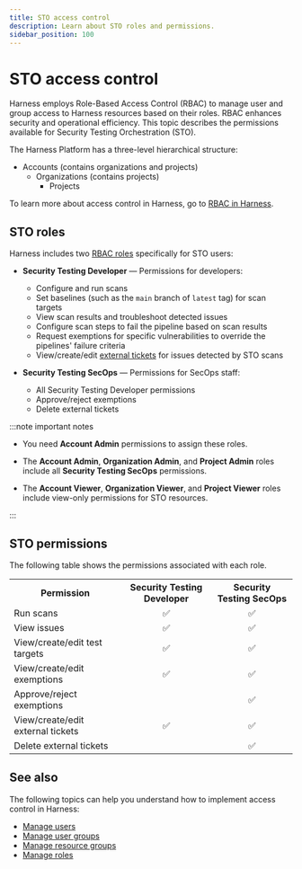 ```yaml
---
title: STO access control
description: Learn about STO roles and permissions.
sidebar_position: 100
---
```


# STO access control

Harness employs Role-Based Access Control (RBAC) to manage user and group access to Harness resources based on their roles. RBAC enhances security and operational efficiency. This topic describes the permissions available for Security Testing Orchestration (STO).

The Harness Platform has a three-level hierarchical structure:

- Accounts (contains organizations and projects)
  - Organizations (contains projects)
    - Projects

To learn more about access control in Harness, go to [RBAC in Harness](/docs/platform/role-based-access-control/rbac-in-harness).

## STO roles

Harness includes two [RBAC roles](/docs/platform/role-based-access-control/rbac-in-harness/) specifically for STO users:

* **Security Testing Developer** — Permissions for developers: 

  - Configure and run scans
  - Set baselines (such as the `main` branch of `latest` tag) for scan targets
  - View scan results and troubleshoot detected issues
  - Configure scan steps to fail the pipeline based on scan results  
  - Request exemptions for specific vulnerabilities to override the pipelines' failure criteria  
  - View/create/edit [external tickets](/docs/security-testing-orchestration/use-sto/view-and-troubleshoot-vulnerabilities/jira-integrations) for issues detected by STO scans 
  
* **Security Testing SecOps** — Permissions for SecOps staff:  
  - All Security Testing Developer permissions
  - Approve/reject exemptions
  - Delete external tickets

:::note important notes

- You need **Account Admin** permissions to assign these roles.

- The **Account Admin**, **Organization Admin**, and **Project Admin** roles include all **Security Testing SecOps** permissions. 

- The **Account Viewer**, **Organization Viewer**, and **Project Viewer** roles include view-only permissions for STO resources.

:::

## STO permissions

The following table shows the permissions associated with each role.

<table>
    <tr>
        <th>Permission</th>
        <th>Security Testing Developer</th>
        <th>Security Testing SecOps</th>
    </tr>
    <tr>
        <td>Run scans</td>
        <td align="center">✅</td>
        <td align="center">✅</td>
    </tr>
    <tr>
        <td>View issues</td>
        <td align="center">✅</td>
        <td align="center">✅</td>
    </tr>
    <tr>
        <td>View/create/edit test targets</td>
        <td align="center">✅</td>
        <td align="center">✅</td>
    </tr>
    <tr>
        <td>View/create/edit exemptions</td>
        <td align="center">✅</td>
        <td align="center">✅</td>
    </tr>
    <tr>
        <td>Approve/reject exemptions</td>
        <td align="center"></td>
        <td align="center">✅</td>
    </tr>    
    <tr>
        <td>View/create/edit external tickets</td>
        <td align="center">✅</td>
        <td align="center">✅</td>
    </tr>
    <tr>
        <td>Delete external tickets</td>
        <td align="center"></td>
        <td align="center">✅</td>
    </tr>
    </table>


## See also

The following topics can help you understand how to implement access control in Harness:

- [Manage users](/docs/platform/role-based-access-control/add-users)
- [Manage user groups](/docs/platform/role-based-access-control/add-user-groups)
- [Manage resource groups](/docs/platform/role-based-access-control/add-resource-groups)
- [Manage roles](/docs/platform/role-based-access-control/add-manage-roles)
